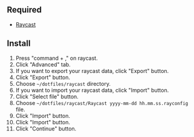 ## Required

- [Raycast](https://www.raycast.com/)

## Install

1. Press "command + ," on raycast.
2. Click "Advanced" tab.
3. If you want to export your raycast data, click "Export" button.
4. Click "Export" button.
5. Choose `~/dotfiles/raycast` directory.
6. If you want to import your raycast data, click "Import" button.
7. Click "Select file" button.
8. Choose `~/dotfiles/raycast/Raycast yyyy-mm-dd hh.mm.ss.rayconfig` file.
9. Click "Import" button.
10. Click "Import" button.
11. Click "Continue" button.
